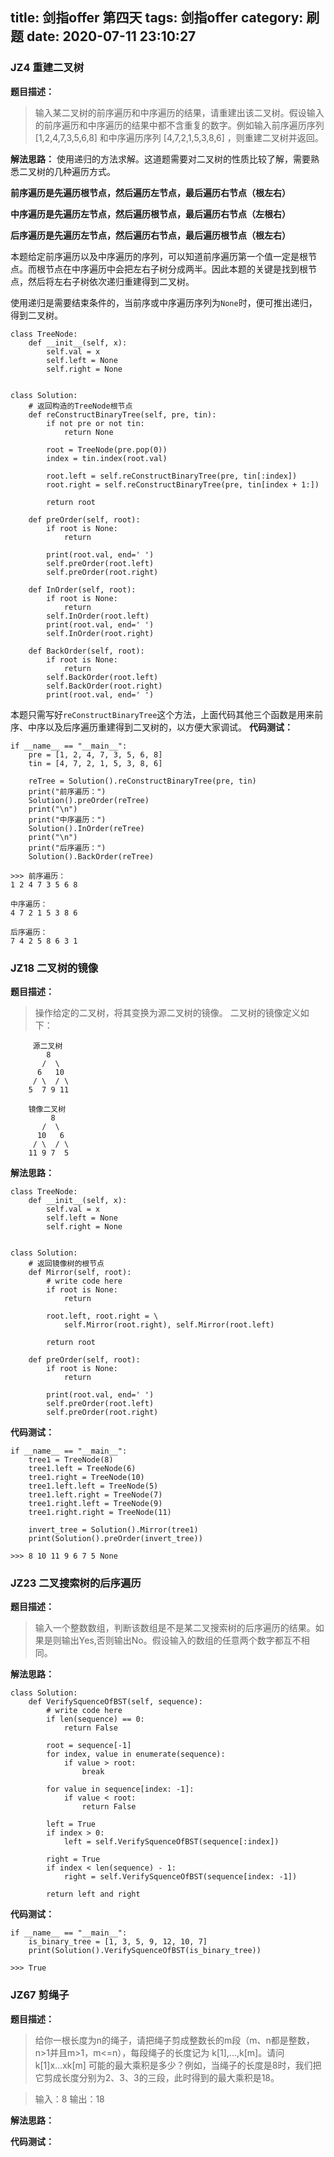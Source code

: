 title: 剑指offer 第四天
tags: 剑指offer
category: 刷题
date: 2020-07-11 23:10:27
---
### JZ4 重建二叉树
**题目描述：**
> 输入某二叉树的前序遍历和中序遍历的结果，请重建出该二叉树。假设输入的前序遍历和中序遍历的结果中都不含重复的数字。例如输入前序遍历序列 [1,2,4,7,3,5,6,8] 和中序遍历序列 [4,7,2,1,5,3,8,6] ，则重建二叉树并返回。

**解法思路：**
使用递归的方法求解。这道题需要对二叉树的性质比较了解，需要熟悉二叉树的几种遍历方式。

**前序遍历是先遍历根节点，然后遍历左节点，最后遍历右节点（根左右）**

**中序遍历是先遍历左节点，然后遍历根节点，最后遍历右节点（左根右）**

**后序遍历是先遍历左节点，然后遍历右节点，最后遍历根节点（根左右）**

本题给定前序遍历以及中序遍历的序列，可以知道前序遍历第一个值一定是根节点。而根节点在中序遍历中会把左右子树分成两半。因此本题的关键是找到根节点，然后将左右子树依次递归重建得到二叉树。

使用递归是需要结束条件的，当前序或中序遍历序列为`None`时，便可推出递归，得到二叉树。
<!--more-->
```
class TreeNode:
    def __init__(self, x):
        self.val = x
        self.left = None
        self.right = None


class Solution:
    # 返回构造的TreeNode根节点
    def reConstructBinaryTree(self, pre, tin):
        if not pre or not tin:
            return None

        root = TreeNode(pre.pop(0))
        index = tin.index(root.val)

        root.left = self.reConstructBinaryTree(pre, tin[:index])
        root.right = self.reConstructBinaryTree(pre, tin[index + 1:])

        return root

    def preOrder(self, root):
        if root is None:
            return

        print(root.val, end=' ')
        self.preOrder(root.left)
        self.preOrder(root.right)

    def InOrder(self, root):
        if root is None:
            return
        self.InOrder(root.left)
        print(root.val, end=' ')
        self.InOrder(root.right)

    def BackOrder(self, root):
        if root is None:
            return
        self.BackOrder(root.left)
        self.BackOrder(root.right)
        print(root.val, end=' ')
```
本题只需写好`reConstructBinaryTree`这个方法，上面代码其他三个函数是用来前序、中序以及后序遍历重建得到二叉树的，以方便大家调试。
**代码测试：**
```
if __name__ == "__main__":
    pre = [1, 2, 4, 7, 3, 5, 6, 8]
    tin = [4, 7, 2, 1, 5, 3, 8, 6]

    reTree = Solution().reConstructBinaryTree(pre, tin)
    print("前序遍历：")
    Solution().preOrder(reTree)
    print("\n")
    print("中序遍历：")
    Solution().InOrder(reTree)
    print("\n")
    print("后序遍历：")
    Solution().BackOrder(reTree)

>>> 前序遍历：
1 2 4 7 3 5 6 8 

中序遍历：
4 7 2 1 5 3 8 6 

后序遍历：
7 4 2 5 8 6 3 1 

```

### JZ18 二叉树的镜像
**题目描述：**
> 操作给定的二叉树，将其变换为源二叉树的镜像。
 二叉树的镜像定义如下：
  
         源二叉树
            8
           /  \
          6   10
         / \  / \
        5  7 9 11

        镜像二叉树
             8
           /  \
          10   6
         / \  / \
        11 9 7  5

**解法思路：**

```
class TreeNode:
    def __init__(self, x):
        self.val = x
        self.left = None
        self.right = None


class Solution:
    # 返回镜像树的根节点
    def Mirror(self, root):
        # write code here
        if root is None:
            return

        root.left, root.right = \
            self.Mirror(root.right), self.Mirror(root.left)

        return root

    def preOrder(self, root):
        if root is None:
            return

        print(root.val, end=' ')
        self.preOrder(root.left)
        self.preOrder(root.right)
```
**代码测试：**
```
if __name__ == "__main__":
    tree1 = TreeNode(8)
    tree1.left = TreeNode(6)
    tree1.right = TreeNode(10)
    tree1.left.left = TreeNode(5)
    tree1.left.right = TreeNode(7)
    tree1.right.left = TreeNode(9)
    tree1.right.right = TreeNode(11)

    invert_tree = Solution().Mirror(tree1)
    print(Solution().preOrder(invert_tree))

>>> 8 10 11 9 6 7 5 None
```
### JZ23 二叉搜索树的后序遍历
**题目描述：**
> 输入一个整数数组，判断该数组是不是某二叉搜索树的后序遍历的结果。如果是则输出Yes,否则输出No。假设输入的数组的任意两个数字都互不相同。

**解法思路：**
```
class Solution:
    def VerifySquenceOfBST(self, sequence):
        # write code here
        if len(sequence) == 0:
            return False

        root = sequence[-1]
        for index, value in enumerate(sequence):
            if value > root:
                break

        for value in sequence[index: -1]:
            if value < root:
                return False

        left = True
        if index > 0:
            left = self.VerifySquenceOfBST(sequence[:index])

        right = True
        if index < len(sequence) - 1:
            right = self.VerifySquenceOfBST(sequence[index: -1])

        return left and right
```
**代码测试：**
```
if __name__ == "__main__":
    is_binary_tree = [1, 3, 5, 9, 12, 10, 7]
    print(Solution().VerifySquenceOfBST(is_binary_tree))

>>> True
```

### JZ67 剪绳子
**题目描述：**
>给你一根长度为n的绳子，请把绳子剪成整数长的m段（m、n都是整数，n>1并且m>1，m<=n），每段绳子的长度记为 k[1],...,k[m]。请问 k[1]x...xk[m] 可能的最大乘积是多少？例如，当绳子的长度是8时，我们把它剪成长度分别为2、3、3的三段，此时得到的最大乘积是18。

> 输入：8 
输出：18 

**解法思路：**

**代码测试：**
